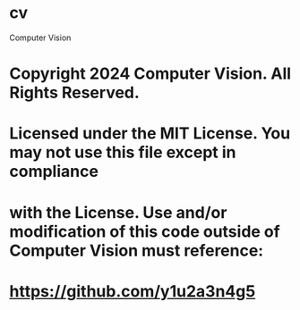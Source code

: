 # cv
Computer Vision

# Copyright 2024 Computer Vision. All Rights Reserved.
#
# Licensed under the MIT License. You may not use this file except in compliance
# with the License. Use and/or modification of this code outside of Computer Vision must reference:
# https://github.com/y1u2a3n4g5